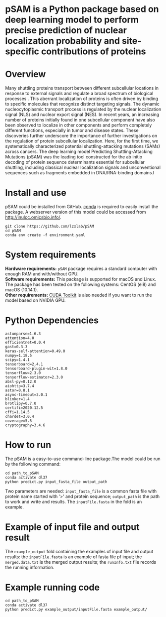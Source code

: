 # pSAM is a Python package based on deep learning model to perform precise prediction of nuclear localization probability and site-specific contributions of proteins
# Overview
Many shuttling proteins transport between different subcellular locations in response to external signals and regulate a broad spectrum of biological processes . This aberrant localization of proteins is often driven by binding to specific molecules that recognize distinct targeting signals. The dynamic nucleocytoplasmic transport process is regulated by the nuclear localization signal (NLS) and nuclear export signal (NES). In recent years, an increasing number of proteins initially found in one subcellular component have also been observed to localize in other components and perform completely different functions, especially in tumor and disease states. These discoveries further underscore the importance of further investigations on the regulation of protein subcellular localization. Here, for the first time, we systematically characterized potential shuttling-attacking mutations (SAMs) across cancers. The deep learning model Predicting Shuttling-Attacking Mutations (pSAM) was the leading tool constructed for the ab initio decoding of protein sequence determinants essential for subcellular shuttling, including classical nuclear localization signals and unconventional sequences such as fragments embedded in DNA/RNA-binding domains.l
# Install and use
pSAM could be installed from GitHub. [conda](https://anaconda.org/anaconda/conda) is required to easily install the package. A webserver version of this model could be accessed from http://inuloc.omicsbio.info/.
```
git clone https://github.com/lzxlab/pSAM
cd pSAM
conda env create -f environment.yaml
```
# System requirements
**Hardware requirements:** `pSAM` package requires a standard computer with enough RAM and with/without GPU.<br>
**Software requirements:** This package is supported for macOS and Linux. The package has been tested on the following systems: CentOS (el8) and macOS (10.14.1).<br>
**Other requirements:** [CUDA Toolkit](https://developer.nvidia.com/cuda-toolkit) is also needed if you want to run the model based on NVIDIA GPU.
# Python Dependencies
```
astunparse=1.6.3
attention=4.0
efficientnet=0.0.4
gast=0.3.3
keras-self-attention=0.49.0
numpy=1.18.5
scipy=1.4.1
tensorboard=2.4.1
tensorboard-plugin-wit=1.8.0
tensorflow=2.3.0
tensorflow-estimator=2.3.0
absl-py=0.12.0
aiohttp=3.7.4
astor=0.8.1
async-timeout=3.0.1
blinker=1.4
brotlipy=0.7.0
certifi=2020.12.5
cffi=1.14.5
chardet=3.0.4
coverage=5.5
cryptography=3.4.6
```
# How to run
The pSAM is a easy-to-use command-line package.The model could be run by the following command:
```
cd path_to_pSAM
conda activate dl37
python predict.py input_fasta_file output_path
```
Two parameters are needed: `input_fasta_file` is a common fasta file with protein name started with '>' and protein sequence; `output_path` is the path to work and write and results. The `inputFile.fasta` in the fold is an example.

# Example of input file and output result
The `example_output` fold containing the examples of input file and output results: the `inputFile.fasta` is an example of fasta file pf input; the `merged.data.txt` is the merged output results; the `runInfo.txt` file records the running information.
# Example running code
```
cd path_to_pSAM
conda activate dl37
python predict.py example_output/inputFile.fasta example_output/
```


